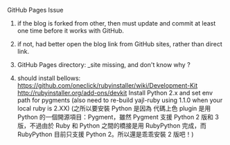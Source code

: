 GitHub Pages Issue

1. if the blog is forked from other, then must update and commit at least one time before it works with GitHub.
2. if not, had better open the blog link from GitHub sites, rather than direct link.

3. GitHub Pages directory: _site
missing, and don't know why ?

4. should install bellows:
	https://github.com/oneclick/rubyinstaller/wiki/Development-Kit
	http://rubyinstaller.org/add-ons/devkit
	Install Python 2.x and set env path for pygments
	(also need to re-build yajl-ruby using 1.1.0 when your local ruby is 2.XX)
	(之所以要安裝 Python 是因為 代碼上色 plugin 是用 Python 的一個開源項目：Pygment，雖然 Pygment 支援 Python 2 版和 3 版，不過由於 Ruby 和 Python 之間的橋接是用 RubyPython 完成，而 RubyPython 目前只支援 Python 2。所以還是乖乖安裝 2 版吧！)
